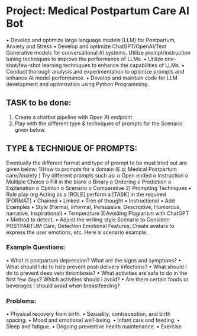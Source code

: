 # Project: Medical Postpartum Care AI Bot
• Develop and optimize large language models (LLM) for Postpartum, Anxiety and Stress
• Develop and optimize ChatGPT/OpenAI/Text Generative models for conversational AI systems.
Utilize prompt/instruction tuning techniques to improve the performance of LLMs.
• Utilize one-shot/few-shot learning techniques to enhance the capabilities of LLMs.
• Conduct thorough analysis and experimentation to optimize prompts and enhance AI model
performance.
• Develop and maintain code for LLM development and optimization using Python Programming.

## TASK to be done:
1) Create a chatbot pipeline with Open AI endpoint
2) Play with the different type & techniques of prompts for the Scenario given below.

## TYPE & TECHNIQUE OF PROMPTS:
Eventually the different format and type of prompt to be must tried out are given below:
1)How to prompts for a domain (E.g: Medical Postpartum care/Anxiety )
Try different prompts such as:
o Open ended
o Instruction
o Multiple Choice
o Fill in the blank
o Binary
o Ordering
o Prediction
o Explanation
o Opinion
o Scenario
o Comparative
2) Prompting Techniques
• Role play (eg Acting as a [ROLE] perform a [TASK] in the required [FORMAT]
• Chained
• Linked
• Tree of thought
• Instructional
• Add Examples
• Style (Formal, informal, Persuasive, Descriptive, Humorous, narrative, Inspirational)
• Temperature
3)Avoiding Plagiarism with ChatGPT
• Method to detect.
• Adjust the writing style
Scenario to Consider: POSTPARTUM Care, Detection Emotional Features, Create avatars to express the user emotions, etc.
Here is scenario example.

### Example Questions:
• What is postpartum depression? What are the signs and symptoms?
• What should I do to help prevent post-delivery infections?
• What should I do to prevent deep vein thrombosis?
• What activities are safe to do in the first few days? Which activities should I avoid?
• Are there certain foods or beverages I should avoid when breastfeeding?

### Problems:
• Physical recovery from birth.
• Sexuality, contraception, and birth spacing.
• Mood and emotional well-being.
• Infant care and feeding.
• Sleep and fatigue.
• Ongoing preventive health maintenance. • Exercise
